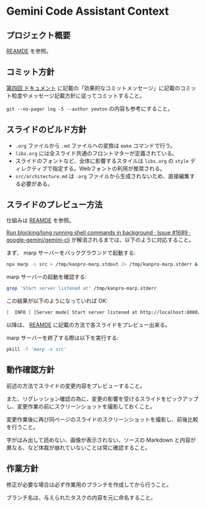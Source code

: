 # Gemini Code Assistant Context

## プロジェクト概要

[REAMDE](README.org) を参照。

## コミット方針

[第四回 ドキュメント](src/document.md) に記載の「効果的なコミットメッセージ」に記載のコミット粒度やメッセージ記載方針に従ってコミットすること。

`git --no-pager log -5 --author yewton` の内容も参考にすること。

## スライドのビルド方針

- `.org` ファイルから `.md` ファイルへの変換は `make` コマンドで行う。
- `libs.org` には全スライド共通のフロントマターが定義されている。
- スライドのフォントなど、全体に影響するスタイルは `libs.org` の `style` ディレクティブで指定する。Webフォントの利用が推奨される。
- `src/architecture.md` は `.org` ファイルから生成されないため、直接編集する必要がある。

## スライドのプレビュー方法

仕組みは [REAMDE](README.org) を参照。

[Run blocking/long running shell commands in background · Issue #1689 · google-gemini/gemini-cli](https://github.com/google-gemini/gemini-cli/issues/1689) が解消されるまでは、以下のように対応すること。

まず、 marp サーバーをバックグラウンドで起動する:

```sh
npx marp -s src > /tmp/kanpro-marp.stdout 2> /tmp/kanpro-marp.stderr &
```
marp サーバーの起動を確認する:

```sh
grep 'Start server listened at' /tmp/kanpro-marp.stderr
```

この結果が以下のようになっていれば OK:

```sh
[  INFO ] [Server mode] Start server listened at http://localhost:8080/ ...
```

以降は、 [REAMDE](README.org) に記載の方法で各スライドをプレビュー出来る。

marp サーバーを終了する際は以下を実行する:

```sh
pkill -f 'marp -s src'
```

## 動作確認方針

前述の方法でスライドの変更内容をプレビューすること。

また、リグレッション確認の為に、変更の影響を受けるスライドをピックアップし、変更作業の前にスクリーンショットを撮影しておくこと。

変更作業後に再び同ページのスライドのスクリーンショットを撮影し、前後比較を行うこと。

字がはみ出して読めない、画像が表示されない、ソースの Markdown と内容が異なる、など体裁が崩れていないことは常に確認すること。

## 作業方針

修正が必要な場合は必ず作業用のブランチを作成してから行うこと。

ブランチ名は、与えられたタスクの内容を元に命名すること。